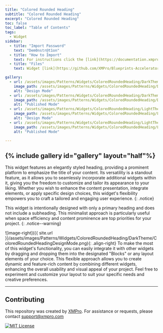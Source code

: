 ```yaml
---
title: "Colored Rounded Heading"
subtitle: "Colored Rounded Heading"
excerpt: "Colored Rounded Heading"
toc: false
toc_label: "Table of Contents"
tags:
  - Widget
sidebar:
  - title: "Import Password"
    text: "Dem0nstr@t1on"
  - title: "How to Import"
    text: For instructions click the [link](https://documentation.xmpro.com/how-tos/apps/manage-widgets#importing-widgets)
  - title: "Files"
    text: Widget [link](https://github.com/XMPro/Blueprints-Accelerators-Patterns/blob/master/Patterns/Widgets/Colored%20Rounded%20Heading.xwid)

gallery:
  - url: /assets/images/Patterns/Widgets/ColoredRoundedHeading/DarkTheme/ColoredRoundedHeadingDesignMode.png
    image_path: /assets/images/Patterns/Widgets/ColoredRoundedHeading/DarkTheme/ColoredRoundedHeadingDesignMode.png
    alt: "Design Mode"
  - url: /assets/images/Patterns/Widgets/ColoredRoundedHeading/DarkTheme/ColoredRoundedHeadingPublishedMode.png
    image_path: /assets/images/Patterns/Widgets/ColoredRoundedHeading/DarkTheme/ColoredRoundedHeadingPublishedMode.png
    alt: "Published Mode"
  - url: /assets/images/Patterns/Widgets/ColoredRoundedHeading/LightTheme/ColoredRoundedHeadingDesignMode.png
    image_path: /assets/images/Patterns/Widgets/ColoredRoundedHeading/LightTheme/ColoredRoundedHeadingDesignMode.png
    alt: "Design Mode"
  - url: /assets/images/Patterns/Widgets/ColoredRoundedHeading/LightTheme/ColoredRoundedHeadingPublishedMode.png
    image_path: /assets/images/Patterns/Widgets/ColoredRoundedHeading/LightTheme/ColoredRoundedHeadingPublishedMode.png
    alt: "Published Mode"

---
```

{% include gallery id="gallery" layout="half"%}
---
This widget features an elegantly styled heading, providing a prominent platform to emphasize the title of your content. Its versatility is a standout feature, as it allows you to seamlessly incorporate additional widgets within it, giving you the freedom to customize and tailor its appearance to your liking. Whether you wish to enhance the content presentation, integrate elements, or apply specific design choices, this widget's flexibility empowers you to craft a tailored and engaging user experience.
{: .notice}

This widget is intentionally designed with only a primary heading and does not include a subheading. This minimalist approach is particularly useful when space efficiency and content prominence are top priorities for your project.
{: .notice--warning}

![image-right]({{ site.url }}/assets/images/Patterns/Widgets/ColoredRoundedHeading/DarkTheme/ColoredRoundedHeadingDesignMode.png){: .align-right}
To make the most of this widget's functionality, you can easily integrate it with other widgets by dragging and dropping them into the designated "Blocks" or any layout elements of your choice. This flexible approach allows you to create dynamic and feature-rich content by combining different widgets, enhancing the overall usability and visual appeal of your project. Feel free to experiment and customize your layout to suit your specific needs and creative preferences.
<hr />

## Contributing
This repository was created by <a href="https://xmpro.com/">XMPro</a>. 
For assistance or requests, please contact <a href="mailto:support@xmpro.com">support@xmpro.com</a>

[![MIT License](https://img.shields.io/badge/License-MIT-green.svg)](https://choosealicense.com/licenses/mit/)

